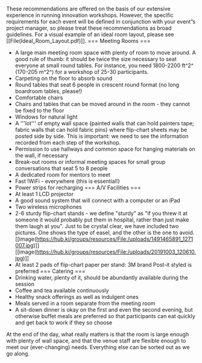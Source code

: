 These recommendations are offered on the basis of our extensive experience in running innovation workshops. However, the specific requirements for each event will be defined in conjunction with your event”s project manager, so please treat these recommendations as broad guidelines. For a visual example of an ideal room layout, please see [[File(Ideal_Room_Layout.pdf)]].
=== Meeting Rooms ===
 * A large main meeting room space with plenty of room to move around. A good rule of thumb: it should be twice the size necessary to seat everyone at small round tables. For instance, you need 1800-2200 ft^2^ (170-205 m^2^) for a workshop of 25-30 participants.
 * Carpeting on the floor to absorb sound
 * Round tables that seat 6 people in crescent round format (no long boardroom tables, please!)
 * Comfortable chairs
 * Chairs and tables that can be moved around in the room - they cannot be fixed to the floor
 * Windows for natural light
 * A '''lot''' of empty wall space {painted walls that can hold painters tape; fabric walls that can hold fabric pins} where flip-chart sheets may be posted side by side. This is important: we need to see the information recorded from each step of the workshop. 
 * Permission to use hallways and common space for hanging materials on the wall, if necessary
 * Break-out rooms or informal meeting spaces for small group conversations that seat 5 to 8 people
 * A dedicated room for mentors to meet
 * Fast !WiFi - everywhere {this is essential!}
 * Power strips for recharging
=== A/V Facilities ===
 * At least 1 LCD projector
 * A good sound system that will connect with a computer or an iPad
 * Two wireless microphones
 * 2-6 sturdy flip-chart stands - we define "sturdy" as "if you threw it at someone it would probably put them in hospital, rather than just make them laugh at you". Just to be crystal clear, we have included two pictures. One shows the type of easel, and the other is the one to avoid.
[[image(https://hub.ki/groups/resources/File:/uploads/1491465891_1271007.jpg)]]
[[image(https://hub.ki/groups/resources/File:/uploads/20191003_120610.jpg)]]
 * At least 2 pads of flip-chart paper per stand: 3M brand Post-it styled is preferred
=== Catering ===
 * Drinking water, plenty of it, should be abundantly available during the session
 * Coffee and tea available continuously
 * Healthy snack offerings as well as indulgent ones
 * Meals served in a room separate from the meeting room
 * A sit-down dinner is okay on the first and even the second evening, but otherwise buffet meals are preferred so that participants can eat quickly and get back to work if they so choose

At the end of the day, what really matters is that the room is large enough with plenty of wall space, and that the venue staff are flexible enough to meet our (ever-changing) needs. Everything else can be sorted out as we go along.